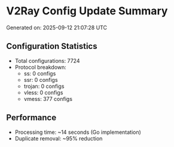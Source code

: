 # V2Ray Config Update Summary
Generated on: 2025-09-12 21:07:28 UTC

## Configuration Statistics
- Total configurations: 7724
- Protocol breakdown:
  - ss: 0 configs
  - ssr: 0 configs
  - trojan: 0 configs
  - vless: 0 configs
  - vmess: 377 configs

## Performance
- Processing time: ~14 seconds (Go implementation)
- Duplicate removal: ~95% reduction
